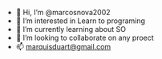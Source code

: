 - 👋 Hi, I’m @marcosnova2002
- 👀 I’m interested in Learn to programing
- 🌱 I’m currently learning about SO
- 💞️ I’m looking to collaborate on any proect
- 📫 marquisduart@gmail.com
